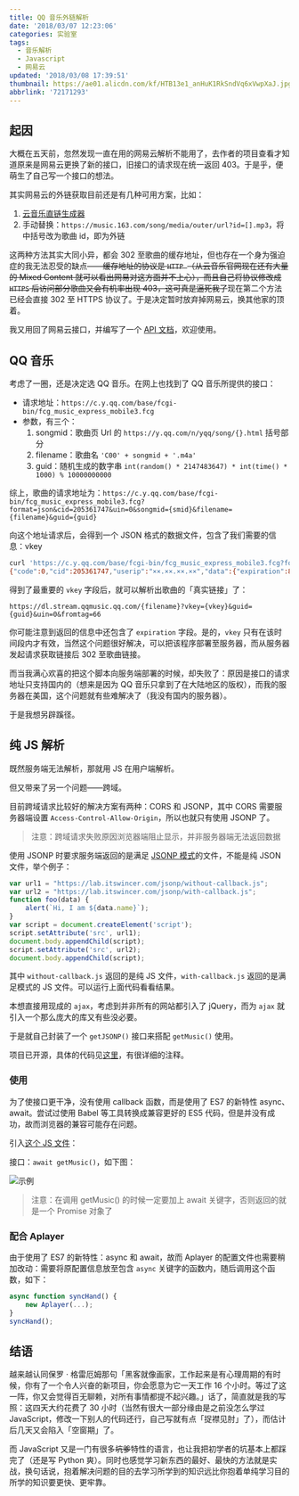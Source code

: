 ```yaml
---
title: QQ 音乐外链解析
date: '2018/03/07 12:23:06'
categories: 实验室
tags:
  - 音乐解析
  - Javascript
  - 网易云
updated: '2018/03/08 17:39:51'
thumbnail: https://ae01.alicdn.com/kf/HTB13e1_anHuK1RkSndVq6xVwpXaJ.jpg
abbrlink: '72171293'
---
```


## 起因

大概在五天前，忽然发现一直在用的网易云解析不能用了，去作者的项目查看才知道原来是网易云更换了新的接口，旧接口的请求现在统一返回 403。于是乎，便萌生了自己写一个接口的想法。

<!-- more -->

其实网易云的外链获取目前还是有几种可用方案，比如：

1. [云音乐直链生成器](https://m1.jixun.moe/)
2. 手动替换：`https://music.163.com/song/media/outer/url?id=[].mp3`，将中括号改为歌曲 id，即为外链

这两种方法其实大同小异，都会 302 至歌曲的缓存地址，但也存在一个身为强迫症的我无法忍受的缺点——~~缓存地址的协议是 `HTTP `（从云音乐官网现在还有大量的 Mixed Content 就可以看出网易对这方面并不上心），而且自己将协议修改成 `HTTPS` 后访问部分歌曲又会有机率出现 403，这可真是逼死我了~~现在第二个方法已经会直接 302 至  HTTPS 协议了。于是决定暂时放弃掉网易云，换其他家的顶着。

我又用回了网易云接口，并编写了一个 [API 文档](https://api.itswincer.com/cloudmusic/)，欢迎使用。

## QQ 音乐

考虑了一圈，还是决定选 QQ 音乐。在网上也找到了 QQ 音乐所提供的接口：

- 请求地址：`https://c.y.qq.com/base/fcgi-bin/fcg_music_express_mobile3.fcg`
- 参数，有三个：
  1. songmid：歌曲页 Url 的 `https://y.qq.com/n/yqq/song/{}.html` 括号部分
  2. filename：歌曲名 `'C00' + songmid + '.m4a' `
  3. guid：随机生成的数字串 `int(random() * 2147483647) * int(time() * 1000) % 10000000000`

综上，歌曲的请求地址为：`https://c.y.qq.com/base/fcgi-bin/fcg_music_express_mobile3.fcg?format=json&cid=205361747&uin=0&songmid={smid}&filename={filename}&guid={guid}`

向这个地址请求后，会得到一个 JSON 格式的数据文件，包含了我们需要的信息：vkey

```bash
curl 'https://c.y.qq.com/base/fcgi-bin/fcg_music_express_mobile3.fcg?format=json&cid=205361747&uin=0&songmid={smid}&filename={filename}&guid={guid}'
{"code":0,"cid":205361747,"userip":"××.××.××.××","data":{"expiration":80400,"items":[{"subcode":104001,"songmid":"000uhMwj387EBp","filename":"C00000uhMwj387EBp.m4a","vkey":"B6BB8F604606DFDC82FD81CE33BC9C0277365D4B8B1BC8BCC909E408EAC9822315B2B9D021F42B495FA14AADCB598B21BCDB867931B7A953"}]}}
```

得到了最重要的 `vkey` 字段后，就可以解析出歌曲的「真实链接」了：

`https://dl.stream.qqmusic.qq.com/{filename}?vkey={vkey}&guid={guid}&uin=0&fromtag=66`

你可能注意到返回的信息中还包含了 `expiration` 字段。是的，`vkey` 只有在该时间段内才有效，当然这个问题很好解决，可以把该程序部署至服务器，而从服务器发起请求获取链接后 302 至歌曲链接。

而当我满心欢喜的把这个脚本向服务端部署的时候，却失败了：原因是接口的请求地址只支持国内的（想来是因为 QQ 音乐只拿到了在大陆地区的版权），而我的服务器在美国，这个问题就有些难解决了（我没有国内的服务器）。

于是我想另辟蹊径。

## 纯 JS 解析

既然服务端无法解析，那就用 JS 在用户端解析。

但又带来了另一个问题——跨域。

目前跨域请求比较好的解决方案有两种：CORS 和 JSONP，其中 CORS 需要服务器端设置 `Access-Control-Allow-Origin`，所以也就只有使用 JSONP 了。

> 注意：跨域请求失败原因浏览器端阻止显示，并非服务器端无法返回数据

使用 JSONP 时要求服务端返回的是满足 [JSONP 模式](https://zh.wikipedia.org/wiki/JSONP#%E5%8E%9F%E7%90%86)的文件，不能是纯 JSON 文件，举个例子：

```javascript
var url1 = "https://lab.itswincer.com/jsonp/without-callback.js";
var url2 = "https://lab.itswincer.com/jsonp/with-callback.js";
function foo(data) {
    alert(`Hi, I am ${data.name}`);
}
var script = document.createElement('script');
script.setAttribute('src', url1);
document.body.appendChild(script);
script.setAttribute('src', url2);
document.body.appendChild(script);
```

其中 `without-callback.js` 返回的是纯 JS 文件，`with-callback.js` 返回的是满足模式的 JS 文件。可以运行上面代码看看结果。

本想直接用现成的 `ajax`，考虑到并非所有的网站都引入了 jQuery，而为 `ajax` 就引入一个那么庞大的库又有些没必要。

于是就自己封装了一个 `getJSONP()` 接口来搭配 `getMusic()` 使用。

项目已开源，具体的代码见[这里](https://github.com/WincerChan/QQMusic-Parse)，有很详细的注释。

### 使用

为了使接口更干净，没有使用 callback 函数，而是使用了 ES7 的新特性 async、await。尝试过使用 Babel 等工具转换成兼容更好的 ES5 代码，但是并没有成功，故而浏览器的兼容可能存在问题。

引入[这个 JS 文件](https://cdn.jsdelivr.net/gh/wincerchan/QQMusic-Parse@0.3/parse.min.js)：

接口：`await getMusic()`，如下图：

![示例](https://res.cloudinary.com/wincer/image/upload/v1530844981/blog/qqmusic_parse/sample.png)

> 注意：在调用 getMusic() 的时候一定要加上 await 关键字，否则返回的就是一个 Promise 对象了

### 配合 Aplayer

由于使用了 ES7 的新特性：async 和 await，故而 Aplayer 的配置文件也需要稍加改动：需要将原配置信息放至包含 `async` 关键字的函数内，随后调用这个函数，如下：

```javascript
async function syncHand() {
    new Aplayer(...);
}
syncHand();
```

## 结语

越来越认同保罗 · 格雷厄姆那句「黑客就像画家，工作起来是有心理周期的有时候，你有了一个令人兴奋的新项目，你会愿意为它一天工作 16 个小时。等过了这一阵，你又会觉得百无聊赖，对所有事情都提不起兴趣。」话了，简直就是我的写照：这四天大约花费了 30 小时（当然有很大一部分缘由是之前没怎么学过 JavaScript，修改一下别人的代码还行，自己写就有点「捉襟见肘」了），而估计后几天又会陷入「空窗期」了。

而 JavaScript 又是一门有很多~~坑爹~~特性的语言，也让我把初学者的坑基本上都踩完了（还是写 Python 爽）。同时也感觉学习新东西的最好、最快的方法就是实战，换句话说，抱着解决问题的目的去学习所学到的知识远比你抱着单纯学习目的所学的知识要更快、更牢靠。
